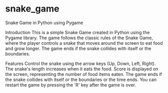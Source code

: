 # snake_game
Snake Game in Python using Pygame

Introduction
This is a simple Snake Game created in Python using the Pygame library. The game follows the classic rules of the Snake Game, where the player controls a snake that moves around the screen to eat food and grow longer. The game ends if the snake collides with itself or the boundaries.

Features
Control the snake using the arrow keys (Up, Down, Left, Right).
The snake's length increases when it eats the food.
Score is displayed on the screen, representing the number of food items eaten.
The game ends if the snake collides with itself or the boundaries or the time ends.
You can restart the game by pressing the 'R' key after the game is over.
